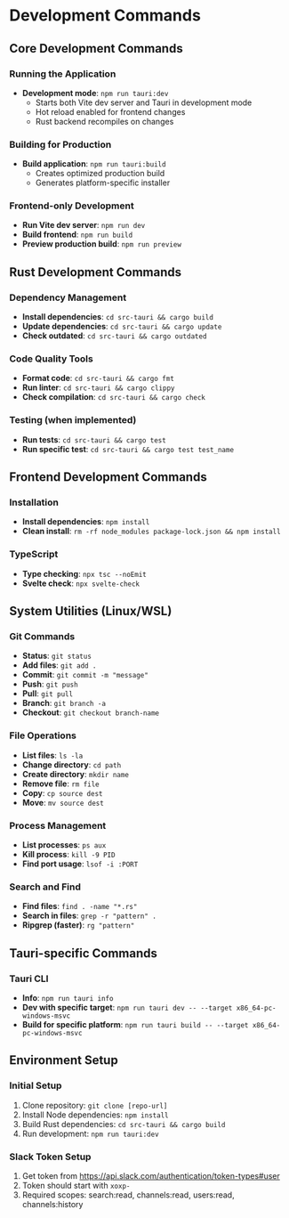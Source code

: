 # Development Commands

## Core Development Commands

### Running the Application
- **Development mode**: `npm run tauri:dev`
  - Starts both Vite dev server and Tauri in development mode
  - Hot reload enabled for frontend changes
  - Rust backend recompiles on changes

### Building for Production
- **Build application**: `npm run tauri:build`
  - Creates optimized production build
  - Generates platform-specific installer

### Frontend-only Development
- **Run Vite dev server**: `npm run dev`
- **Build frontend**: `npm run build`
- **Preview production build**: `npm run preview`

## Rust Development Commands

### Dependency Management
- **Install dependencies**: `cd src-tauri && cargo build`
- **Update dependencies**: `cd src-tauri && cargo update`
- **Check outdated**: `cd src-tauri && cargo outdated`

### Code Quality Tools
- **Format code**: `cd src-tauri && cargo fmt`
- **Run linter**: `cd src-tauri && cargo clippy`
- **Check compilation**: `cd src-tauri && cargo check`

### Testing (when implemented)
- **Run tests**: `cd src-tauri && cargo test`
- **Run specific test**: `cd src-tauri && cargo test test_name`

## Frontend Development Commands

### Installation
- **Install dependencies**: `npm install`
- **Clean install**: `rm -rf node_modules package-lock.json && npm install`

### TypeScript
- **Type checking**: `npx tsc --noEmit`
- **Svelte check**: `npx svelte-check`

## System Utilities (Linux/WSL)

### Git Commands
- **Status**: `git status`
- **Add files**: `git add .`
- **Commit**: `git commit -m "message"`
- **Push**: `git push`
- **Pull**: `git pull`
- **Branch**: `git branch -a`
- **Checkout**: `git checkout branch-name`

### File Operations
- **List files**: `ls -la`
- **Change directory**: `cd path`
- **Create directory**: `mkdir name`
- **Remove file**: `rm file`
- **Copy**: `cp source dest`
- **Move**: `mv source dest`

### Process Management
- **List processes**: `ps aux`
- **Kill process**: `kill -9 PID`
- **Find port usage**: `lsof -i :PORT`

### Search and Find
- **Find files**: `find . -name "*.rs"`
- **Search in files**: `grep -r "pattern" .`
- **Ripgrep (faster)**: `rg "pattern"`

## Tauri-specific Commands

### Tauri CLI
- **Info**: `npm run tauri info`
- **Dev with specific target**: `npm run tauri dev -- --target x86_64-pc-windows-msvc`
- **Build for specific platform**: `npm run tauri build -- --target x86_64-pc-windows-msvc`

## Environment Setup

### Initial Setup
1. Clone repository: `git clone [repo-url]`
2. Install Node dependencies: `npm install`
3. Build Rust dependencies: `cd src-tauri && cargo build`
4. Run development: `npm run tauri:dev`

### Slack Token Setup
1. Get token from https://api.slack.com/authentication/token-types#user
2. Token should start with `xoxp-`
3. Required scopes: search:read, channels:read, users:read, channels:history